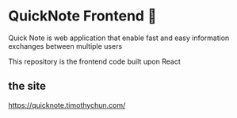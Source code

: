 # QuickNote Frontend 📝


Quick Note is web application that enable fast and easy information exchanges between multiple users

This repository is the frontend code built upon React



**the site**
---
https://quicknote.timothychun.com/
